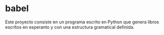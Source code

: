 # babel
Este proyecto consiste en un programa escrito en Python que genera libros escritos en esperanto y con una estructura gramatical definida.
